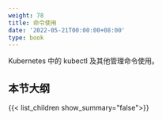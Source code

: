 ```yaml
---
weight: 78
title: 命令使用
date: '2022-05-21T00:00:00+08:00'
type: book
---
```


Kubernetes 中的 kubectl 及其他管理命令使用。

## 本节大纲

{{< list_children show_summary="false">}}

